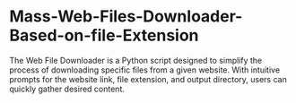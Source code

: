 # Mass-Web-Files-Downloader-Based-on-file-Extension
The Web File Downloader is a Python script designed to simplify the process of downloading specific files from a given website. With intuitive prompts for the website link, file extension, and output directory, users can quickly gather desired content. 
